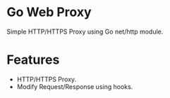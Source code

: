 # Go Web Proxy

 Simple HTTP/HTTPS Proxy using Go net/http module.

# Features

- HTTP/HTTPS Proxy.
- Modify Request/Response using hooks.